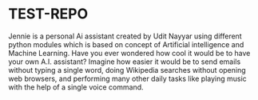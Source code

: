 # TEST-REPO
Jennie is a personal Ai assistant created by Udit Nayyar using different python modules which is based on concept of Artificial intelligence and Machine Learning. Have you ever wondered how cool it would be to have your own A.I. assistant? Imagine how easier it would be to send emails without typing a single word, doing Wikipedia searches without opening web browsers, and performing many other daily tasks like playing music with the help of a single voice command. 
